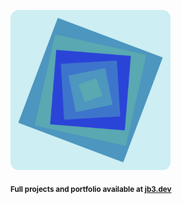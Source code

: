 <a href="https://github.com/jb3/fractal"><img width="256px" src="fractal-20251101-031551.png"/></a>

<sub>**Full projects and portfolio available at [jb3.dev](https://jb3.dev/)**</sub>

